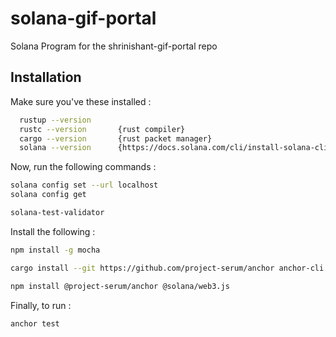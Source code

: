 # solana-gif-portal
Solana Program for the shrinishant-gif-portal repo


## Installation

Make sure you've these installed :

```bash
  rustup --version
  rustc --version       {rust compiler}
  cargo --version       {rust packet manager}
  solana --version      {https://docs.solana.com/cli/install-solana-cli-tools#use-solanas-install-tool}
```

Now, run the following commands :
```bash
solana config set --url localhost
solana config get

solana-test-validator
``` 

Install the following :
```bash
npm install -g mocha

cargo install --git https://github.com/project-serum/anchor anchor-cli --locked

npm install @project-serum/anchor @solana/web3.js
```

Finally, to run :
```bash
anchor test
```
